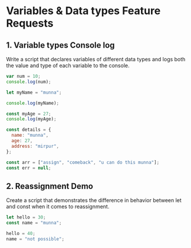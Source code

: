 # Variables & Data types Feature Requests

## 1. Variable types Console log

Write a script that declares variables of different data types and logs both the value and type of each variable to the console.

```javascript
var num = 10;
console.log(num);

let myName = "munna";

console.log(myName);

const myAge = 27;
console.log(myAge);

const details = {
  name: "munna",
  age: 27,
  address: "mirpur",
};

const arr = ["assign", "comeback", "u can do this munna"];
const err = null;
```

## 2. Reassignment Demo

Create a script that demonstrates the difference in behavior between let and const when it comes to reassignment.

```javascript
let hello = 30;
const name = "munna";

hello = 40;
name = "not possible";
```
